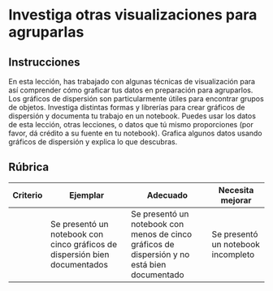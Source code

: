 # Investiga otras visualizaciones para agruparlas

## Instrucciones

En esta lección, has trabajado con algunas técnicas de visualización para así comprender cómo graficar tus datos en preparación para agruparlos. Los gráficos de dispersión son particularmente útiles para encontrar grupos de objetos. Investiga distintas formas y librerías para crear gráficos de dispersión y documenta tu trabajo en un notebook. Puedes usar los datos de esta lección, otras lecciones, o datos que tú mismo proporciones (por favor, dá crédito a su fuente en tu notebook). Grafica algunos datos usando gráficos de dispersión y explica lo que descubras.

## Rúbrica

| Criterio | Ejemplar                                                      | Adecuado                                                                                 | Necesita mejorar                   |
| -------- | -------------------------------------------------------------- | ---------------------------------------------------------------------------------------- | ----------------------------------- |
|          | Se presentó un notebook con cinco gráficos de dispersión bien documentados | Se presentó un notebook con menos de cinco gráficos de dispersión y no está bien documentado | Se presentó un notebook incompleto |
